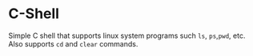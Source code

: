 # C-Shell
Simple C shell that supports linux system programs such ```ls```, ```ps```,```pwd```, etc. Also supports ```cd``` and ```clear``` commands.
